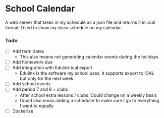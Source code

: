 # School Calendar
A web server that takes in my schedule as a json file and returns it in .ical format. Used to show my class schedule on my calendar.

### Todo
- [ ] Add term dates
    - This also means not generating calendar events during the holidays
- [ ] Add homework due
- [ ] Add integration with Edulink ical export
    - Edulink is the software my school uses, it supports export to ICAL but only for the next week.
- [ ] Add school events
- [ ] Add period 7 and 8 + clubs
    - After school extra lessons / clubs. Could change on a weekly basis
    - Could also mean adding a scheduler to make sure I go to everything I want to equally
- [ ] Dockerize
